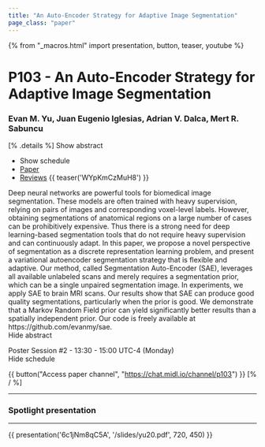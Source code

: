 ```yaml
---
title: "An Auto-Encoder Strategy for Adaptive Image Segmentation"
page_class: "paper"
---
```


{% from "_macros.html" import presentation, button, teaser, youtube %}

# P103 - An Auto-Encoder Strategy for Adaptive Image Segmentation

### Evan M. Yu, Juan Eugenio Iglesias, Adrian V. Dalca, Mert R. Sabuncu

[% .details %]
<a class="toggle_visibility" data-selector=".abstract" data-level="3">Show abstract</a>
- <a class="toggle_visibility" data-selector=".schedule" data-level="3">Show schedule</a>
- <a href="https://openreview.net/pdf?id=J1-4vNudWo">Paper</a>
- <a href="https://openreview.net/forum?id=J1-4vNudWo">Reviews</a>
{{ teaser('WYpKmCzMuH8') }}

<p>
    <span class="abstract">
        Deep neural networks are powerful tools for biomedical image segmentation. These models are often trained with heavy supervision, relying on pairs of images and corresponding voxel-level labels. However, obtaining segmentations of anatomical regions on a large number of cases can be prohibitively expensive. Thus there is a strong need for deep learning-based segmentation tools that do not require heavy supervision and can continuously adapt. In this paper, we propose a novel perspective of segmentation as a discrete representation learning problem, and present a variational autoencoder segmentation strategy that is flexible and adaptive. Our method, called Segmentation Auto-Encoder (SAE), leverages all available unlabeled scans and merely requires a segmentation prior, which can be a single unpaired segmentation image. In experiments, we apply SAE to brain MRI scans. Our results show that SAE can produce good quality segmentations, particularly when the prior is good. We demonstrate that a Markov Random Field prior can yield significantly better results than a spatially independent prior. Our code is freely available at https://github.com/evanmy/sae. 
        <br>
        <span class="actions"><a class="toggle_visibility" data-level="2">Hide abstract</a></span>
    </span>
</p>

<p>
    <span class="schedule">
        Poster Session #2  - 13:30 - 15:00 UTC-4 (Monday)
        <br>
        <span class="actions"><a class="toggle_visibility" data-level="2">Hide schedule</a></span>
    </span>
</p>

{{ button("Access paper channel", "https://chat.midl.io/channel/p103") }}
[% / %]

---

### Spotlight presentation

---

{{ presentation('6c1jNm8qC5A', '/slides/yu20.pdf', 720, 450) }}